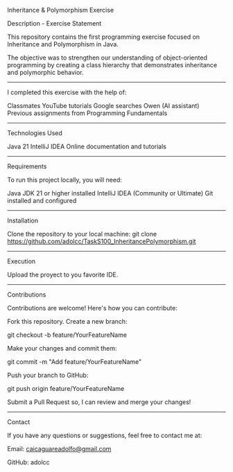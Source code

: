 Inheritance & Polymorphism Exercise

Description - Exercise Statement

This repository contains the first programming exercise focused on Inheritance and Polymorphism in Java.

The objective was to strengthen our understanding of object-oriented programming by creating a class hierarchy that demonstrates inheritance and polymorphic behavior.

---

I completed this exercise with the help of:

Classmates YouTube tutorials Google searches Owen (AI assistant) Previous assignments from Programming Fundamentals

---

Technologies Used

Java 21 IntelliJ IDEA Online documentation and tutorials

---

Requirements

To run this project locally, you will need:

Java JDK 21 or higher installed IntelliJ IDEA (Community or Ultimate) Git installed and configured

---

Installation

Clone the repository to your local machine: git clone https://github.com/adolcc/TaskS100_InheritancePolymorphism.git

---

Execution

Upload the proyect to you favorite IDE.

---

Contributions

Contributions are welcome! Here's how you can contribute:

Fork this repository. Create a new branch:

git checkout -b feature/YourFeatureName

Make your changes and commit them:

git commit -m "Add feature/YourFeatureName"

Push your branch to GitHub:

git push origin feature/YourFeatureName

Submit a Pull Request so, I can review and merge your changes!

---

Contact

If you have any questions or suggestions, feel free to contact me at:

Email: caicaguareadolfo@gmail.com

GitHub: adolcc
